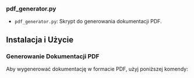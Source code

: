
### pdf_generator.py

- `pdf_generator.py`: Skrypt do generowania dokumentacji PDF.

## Instalacja i Użycie

### Generowanie Dokumentacji PDF

Aby wygenerować dokumentację w formacie PDF, użyj poniższej komendy:

```bash

